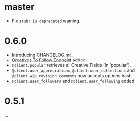 master
===
* Fix `stub! is deprecated` warning.

0.6.0
===
* Introducing CHANGELOG.md.
* [Creatives To Follow Endpoint](https://www.behance.net/dev/api/endpoints/9) added.
* `@client.popular` retrieves all Creative Fields (in 'popular').
* `@client.user_appreciations`, `@client.user_collections` and `@client.wip_revision_comments` now accepts options hash.
* `@client.user_followers` and `@client.user_following` added.

0.5.1
===
...
